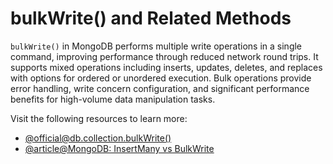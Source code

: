 # bulkWrite() and Related Methods

`bulkWrite()` in MongoDB performs multiple write operations in a single command, improving performance through reduced network round trips. It supports mixed operations including inserts, updates, deletes, and replaces with options for ordered or unordered execution. Bulk operations provide error handling, write concern configuration, and significant performance benefits for high-volume data manipulation tasks.

Visit the following resources to learn more:

- [@official@db.collection.bulkWrite\(\)](https://www.mongodb.com/docs/manual/reference/method/db.collection.bulkwrite/)
- [@article@MongoDB: InsertMany vs BulkWrite](https://medium.com/@msbytedev/mongodb-insertmany-vs-bulkwrite-2f9da91b544c)